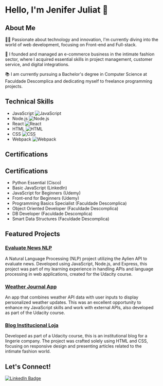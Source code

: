 # Hello, I'm Jenifer Juliat 👋

## About Me
👩‍💻 Passionate about technology and innovation, I'm currently diving into the world of web development, focusing on Front-end and Full-stack.

🚀 I founded and managed an e-commerce business in the intimate fashion sector, where I acquired essential skills in project management, customer service, and digital integrations.

📚 I am currently pursuing a Bachelor's degree in Computer Science at Faculdade Descomplica and dedicating myself to freelance programming projects.

## Technical Skills
- JavaScript ![JavaScript](https://img.shields.io/badge/-JavaScript-333333?style=flat&logo=javascript)
- Node.js ![Node.js](https://img.shields.io/badge/-Node.js-333333?style=flat&logo=node-dot-js)
- React ![React](https://img.shields.io/badge/-React-333333?style=flat&logo=react)
- HTML ![HTML](https://img.shields.io/badge/-HTML-333333?style=flat&logo=HTML5)
- CSS ![CSS](https://img.shields.io/badge/-CSS-333333?style=flat&logo=CSS3&logoColor=1572B6)
- Webpack ![Webpack](https://img.shields.io/badge/-Webpack-333333?style=flat&logo=webpack)

## Certifications
## Certifications
- Python Essential (Cisco)
- Basic JavaScript (LinkedIn)
- JavaScript for Beginners (Udemy)
- Front-end for Beginners (Udemy)
- Programming Basics Specialist (Faculdade Descomplica)
- Object Oriented Developer (Faculdade Descomplica)
- DB Developer (Faculdade Descomplica)
- Smart Data Structures (Faculdade Descomplica)

## Featured Projects

### [Evaluate News NLP](https://github.com/jeniferjuliat/evaluate-news-nlp)
A Natural Language Processing (NLP) project utilizing the Aylien API to evaluate news. Developed using JavaScript, Node.js, and Express, this project was part of my learning experience in handling APIs and language processing in web applications, created for the Udacity course.

### [Weather Journal App](https://github.com/jeniferjuliat/weather-journal-app)
An app that combines weather API data with user inputs to display personalized weather updates. This was an excellent opportunity to enhance my JavaScript skills and work with external APIs, also developed as part of the Udacity course.

### [Blog Institucional Loja](https://github.com/jeniferjuliat/blog-institucional-loja)
Developed as part of a Udacity course, this is an institutional blog for a lingerie company. The project was crafted solely using HTML and CSS, focusing on responsive design and presenting articles related to the intimate fashion world.

## Let's Connect!
[![LinkedIn Badge](https://img.shields.io/badge/-JeniferJuliat-blue?style=flat&logo=LinkedIn&logoColor=white&link=https://www.linkedin.com/in/jeniferjuliat/)](https://www.linkedin.com/in/jeniferjuliat/)
